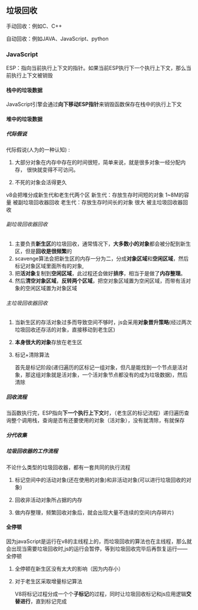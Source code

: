 ## 垃圾回收

手动回收：例如C、C++

自动回收：例如JAVA、JavaScript、python

### JavaScript

ESP：指向当前执行上下文的指针。如果当前ESP执行下一个执行上下文，那么当前执行上下文被销毁



#### 栈中的垃圾数据

JavaScript引擎会通过**向下移动ESP指针**来销毁函数保存在栈中的执行上下文

#### 堆中的垃圾数据

##### 代际假说

代际假说(人为的一种认知) : 

1. 大部分对象在内存中存在的时间很短，简单来说，就是很多对象一经分配内存， 很快就变得不可访问。

2. 不死的对象会活得更久

v8会把堆分成新生代和老生代两个区
新生代：存放生存时间短的对象   1~8M的容量   被副垃圾回收器回收
老生代：存放生存时间长的对象   很大                 被主垃圾回收器回收

###### 副垃圾回收器回收

1. 主要负责**新生区**的垃圾回收，通常情况下，**大多数小的对象**都会被分配到新生区，但是**回收是很频繁**的
2. scavenge算法会把新生区的内存一分为二，分成**对象区域**和**空闲区域**，然后标记对象区域里面所有的对象,
3. 把**活对象**复制到**空闲区域**，此过程还会做好**排序**，相当于是做了**内存整理**。
4. 然后**清空对象区域**，**反转两个区域**，把空对象区域置为空闲区域，而带有活对象的空闲区域置为对象区域

###### 主垃圾回收器回收

1. 当新生区的存活对象过多而导致空间不够时，js会采用**对象晋升策略**(经过两次垃圾回收还存活的对象，直接移动到老生区)

2. **本身很大的对象**存放在老生区

3. 标记+清除算法

   首先是标记阶段(递归遍历的区标记一组对象，但凡是能找到一个节点是活对象，那这组对象就是活对象，一个活对象节点都没有的成为垃圾数据)，然后清除

##### 回收流程

当函数执行完，ESP指向**下一个执行上下文**时，（老生区的标记流程）递归遍历查询整个调用栈，查询是否有还要使用的对象（活对象），没有就清除，有就保存

##### 分代收集

##### 垃圾回收器的工作流程

不论什么类型的垃圾回收器，都有一套共同的执行流程

1. 标记空间中的活动对象(还在使用的对象)和非活动对象(可以进行垃圾回收的对象)

2. 回收非活动对象所占据的内存

3. 做内存整理，频繁回收对象后，就会出现大量不连续的空间(内存碎片)

#### 全停顿

因为javaScript是运行在v8的主线程上的，而垃圾回收的算法也在主线程，那么就会出现当需要垃圾回收时,js的运行会暂停，等到垃圾回收完毕后再恢复运行——全停顿

1. 全停顿在新生区没有太大的影响（因为内存小）

2. 对于老生区采取增量标记算法

   V8将标记过程分成一个个**子标记**的过程，同时让垃圾回收标记和js应用逻辑**交替进行**，直到标记完成
